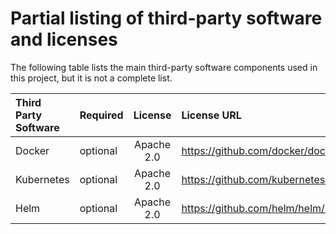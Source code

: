 # Partial listing of third-party software and licenses

The following table lists the main third-party software components used in this project, but it is not a complete list.

| Third Party Software | Required |  License   | License URL                                                  |
| :------------------- | -------- | :--------: | :----------------------------------------------------------- |
| Docker               | optional | Apache 2.0 | https://github.com/docker/docker/blob/master/LICENSE         |
| Kubernetes           | optional | Apache 2.0 | https://github.com/kubernetes/kubernetes/blob/master/LICENSE |
| Helm                 | optional | Apache 2.0 | https://github.com/helm/helm/blob/main/LICENSE               |
